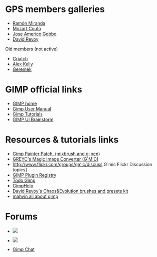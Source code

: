 # GPS members galleries #

  * [Ramón Miranda](http://www.ramonmiranda.com/)
  * [Mozart Couto](http://blogdodesenhador.blogspot.com/)
  * [Jose Americo Gobbo](http://trabiscos.blogspot.com/)
  * [David Revoy](http://www.davidrevoy.com/index.php?lang=en)

Old members (not active)

  * [Griatch](http://griatch-art.deviantart.com/)
  * [Alex Kelly](http://www.alexkellyart.co.uk/)
  * [Geremek](http://przemyslawie.cgsociety.org/gallery/)

# GIMP official links #

  * [GIMP home](http://www.gimp.org)
  * [Gimp User Manual](http://docs.gimp.org/2.6/en/)
  * [Gimp Tutorials](http://www.gimp.org/tutorials/)
  * [GIMP UI Brainstorm](http://gimp-brainstorm.blogspot.com/)

# Resources & tutorials links #
  * [Gimp Painter Patch. (mixbrush and g-pen)](http://sourceforge.jp/projects/gimp-painter/releases/?package_id=6799/)
  * [GREYC's Magic Image Converter (G´MIC)](http://gmic.sourceforge.net/)
  * http://www.flickr.com/groups/gmic/discuss G´mic Flickr Discussion topics]
  * [GIMP Plugin Registry](http://registry.gimp.org/)
  * [Todo Gimp](http://www.todogimp.com/)
  * [GimpHelp](http://www.gimphelp.org/)
  * [David Revoy´s Chaos&Evolution brushes and presets kit](http://www.davidrevoy.com/?article29/free-brush-kit-for-chaos-and-evolutions)
  * [mahvin all about gimp](http://www.mahvin.com/)

# Forums #
  * [![](http://i458.photobucket.com/albums/qq308/TheShock_album/Gimp%20testing/gu_logo_en.jpg)](http://www.gimpusers.com/)

  * [![](http://i458.photobucket.com/albums/qq308/TheShock_album/Gimp%20testing/main_header.gif)](http://www.gimptalk.com/)

  * [Gimp Chat](http://gimpchat.com/)





